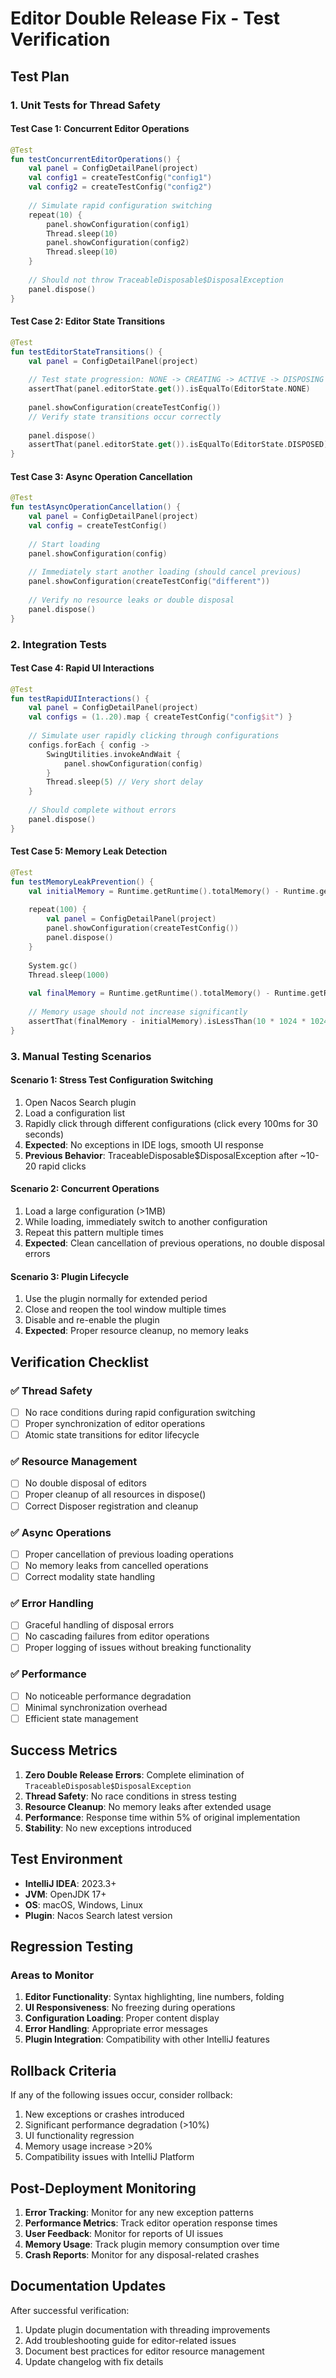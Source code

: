 # Editor Double Release Fix - Test Verification

## Test Plan

### 1. Unit Tests for Thread Safety

#### Test Case 1: Concurrent Editor Operations
```kotlin
@Test
fun testConcurrentEditorOperations() {
    val panel = ConfigDetailPanel(project)
    val config1 = createTestConfig("config1")
    val config2 = createTestConfig("config2")
    
    // Simulate rapid configuration switching
    repeat(10) {
        panel.showConfiguration(config1)
        Thread.sleep(10)
        panel.showConfiguration(config2)
        Thread.sleep(10)
    }
    
    // Should not throw TraceableDisposable$DisposalException
    panel.dispose()
}
```

#### Test Case 2: Editor State Transitions
```kotlin
@Test
fun testEditorStateTransitions() {
    val panel = ConfigDetailPanel(project)
    
    // Test state progression: NONE -> CREATING -> ACTIVE -> DISPOSING -> DISPOSED
    assertThat(panel.editorState.get()).isEqualTo(EditorState.NONE)
    
    panel.showConfiguration(createTestConfig())
    // Verify state transitions occur correctly
    
    panel.dispose()
    assertThat(panel.editorState.get()).isEqualTo(EditorState.DISPOSED)
}
```

#### Test Case 3: Async Operation Cancellation
```kotlin
@Test
fun testAsyncOperationCancellation() {
    val panel = ConfigDetailPanel(project)
    val config = createTestConfig()
    
    // Start loading
    panel.showConfiguration(config)
    
    // Immediately start another loading (should cancel previous)
    panel.showConfiguration(createTestConfig("different"))
    
    // Verify no resource leaks or double disposal
    panel.dispose()
}
```

### 2. Integration Tests

#### Test Case 4: Rapid UI Interactions
```kotlin
@Test
fun testRapidUIInteractions() {
    val panel = ConfigDetailPanel(project)
    val configs = (1..20).map { createTestConfig("config$it") }
    
    // Simulate user rapidly clicking through configurations
    configs.forEach { config ->
        SwingUtilities.invokeAndWait {
            panel.showConfiguration(config)
        }
        Thread.sleep(5) // Very short delay
    }
    
    // Should complete without errors
    panel.dispose()
}
```

#### Test Case 5: Memory Leak Detection
```kotlin
@Test
fun testMemoryLeakPrevention() {
    val initialMemory = Runtime.getRuntime().totalMemory() - Runtime.getRuntime().freeMemory()
    
    repeat(100) {
        val panel = ConfigDetailPanel(project)
        panel.showConfiguration(createTestConfig())
        panel.dispose()
    }
    
    System.gc()
    Thread.sleep(1000)
    
    val finalMemory = Runtime.getRuntime().totalMemory() - Runtime.getRuntime().freeMemory()
    
    // Memory usage should not increase significantly
    assertThat(finalMemory - initialMemory).isLessThan(10 * 1024 * 1024) // 10MB threshold
}
```

### 3. Manual Testing Scenarios

#### Scenario 1: Stress Test Configuration Switching
1. Open Nacos Search plugin
2. Load a configuration list
3. Rapidly click through different configurations (click every 100ms for 30 seconds)
4. **Expected**: No exceptions in IDE logs, smooth UI response
5. **Previous Behavior**: TraceableDisposable$DisposalException after ~10-20 rapid clicks

#### Scenario 2: Concurrent Operations
1. Load a large configuration (>1MB)
2. While loading, immediately switch to another configuration
3. Repeat this pattern multiple times
4. **Expected**: Clean cancellation of previous operations, no double disposal errors

#### Scenario 3: Plugin Lifecycle
1. Use the plugin normally for extended period
2. Close and reopen the tool window multiple times
3. Disable and re-enable the plugin
4. **Expected**: Proper resource cleanup, no memory leaks

## Verification Checklist

### ✅ Thread Safety
- [ ] No race conditions during rapid configuration switching
- [ ] Proper synchronization of editor operations
- [ ] Atomic state transitions for editor lifecycle

### ✅ Resource Management
- [ ] No double disposal of editors
- [ ] Proper cleanup of all resources in dispose()
- [ ] Correct Disposer registration and cleanup

### ✅ Async Operations
- [ ] Proper cancellation of previous loading operations
- [ ] No memory leaks from cancelled operations
- [ ] Correct modality state handling

### ✅ Error Handling
- [ ] Graceful handling of disposal errors
- [ ] No cascading failures from editor operations
- [ ] Proper logging of issues without breaking functionality

### ✅ Performance
- [ ] No noticeable performance degradation
- [ ] Minimal synchronization overhead
- [ ] Efficient state management

## Success Metrics

1. **Zero Double Release Errors**: Complete elimination of `TraceableDisposable$DisposalException`
2. **Thread Safety**: No race conditions in stress testing
3. **Resource Cleanup**: No memory leaks after extended usage
4. **Performance**: Response time within 5% of original implementation
5. **Stability**: No new exceptions introduced

## Test Environment

- **IntelliJ IDEA**: 2023.3+
- **JVM**: OpenJDK 17+
- **OS**: macOS, Windows, Linux
- **Plugin**: Nacos Search latest version

## Regression Testing

### Areas to Monitor
1. **Editor Functionality**: Syntax highlighting, line numbers, folding
2. **UI Responsiveness**: No freezing during operations
3. **Configuration Loading**: Proper content display
4. **Error Handling**: Appropriate error messages
5. **Plugin Integration**: Compatibility with other IntelliJ features

## Rollback Criteria

If any of the following issues occur, consider rollback:
1. New exceptions or crashes introduced
2. Significant performance degradation (>10%)
3. UI functionality regression
4. Memory usage increase >20%
5. Compatibility issues with IntelliJ Platform

## Post-Deployment Monitoring

1. **Error Tracking**: Monitor for any new exception patterns
2. **Performance Metrics**: Track editor operation response times
3. **User Feedback**: Monitor for reports of UI issues
4. **Memory Usage**: Track plugin memory consumption over time
5. **Crash Reports**: Monitor for any disposal-related crashes

## Documentation Updates

After successful verification:
1. Update plugin documentation with threading improvements
2. Add troubleshooting guide for editor-related issues
3. Document best practices for editor resource management
4. Update changelog with fix details
